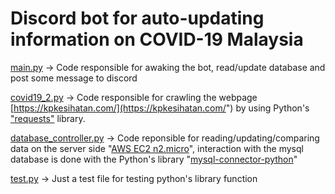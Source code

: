 # Discord bot for auto-updating information on COVID-19 Malaysia

[main.py](https://github.com/Nkzlxs/mrslollipop/blob/master/main.py) -> Code responsible for awaking the bot, read/update database and post some message to discord

[covid19_2.py](https://github.com/Nkzlxs/mrslollipop/blob/master/covid19_2.py) -> Code responsible for crawling the webpage [https://kpkesihatan.com/](https://kpkesihatan.com/") by using Python's ["requests"](https://requests.readthedocs.io/en/master/#) library.

[database_controller.py](https://github.com/Nkzlxs/mrslollipop/blob/master/database_controller.py) -> Code reponsible for reading/updating/comparing data on the server side "[AWS EC2 n2.micro](https://aws.amazon.com/free/?all-free-tier.sort-by=item.additionalFields.SortRank&all-free-tier.sort-order=asc&all-free-tier.q=ec2&all-free-tier.q_operator=AND)", interaction with the mysql database is done with the Python's library "[mysql-connector-python](https://pypi.org/project/mysql-connector-python/)"

[test.py](https://github.com/Nkzlxs/mrslollipop/blob/master/test.py) -> Just a test file for testing python's library function